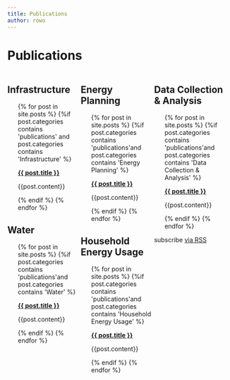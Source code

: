 ```yaml
---
title: Publications
author: rowo
---
```

<div>
<h1 class="page-heading">Publications</h1>

<div class="col-md-4" style="float:left; margin:0; width:33%;">
  <h2> Infrastructure</h2>
  <ul class="post-list" style="list-style-type:none">
    {% for post in site.posts %}
      {%if post.categories contains 'publications' and post.categories contains 'Infrastructure' %}
          <li>
            <p><strong>
              <a class="post-link" href="{{ post.link }}" target="\_blank">{{ post.title }}</a>
            </strong></p>
            <p>{{post.content}}</p>
          </li>
      {% endif %}
    {% endfor %}
  </ul>
  <h2> Water</h2>
  <ul class="post-list" style="list-style-type:none">
    {% for post in site.posts %}
      {%if post.categories contains 'publications'and post.categories contains 'Water' %}
          <li>
            <p><strong>
              <a class="post-link" href="{{ post.link }}" target="\_blank">{{ post.title }}</a>
            </strong></p>
            <p>{{post.content}}</p>
          </li>
      {% endif %}
    {% endfor %}
  </ul>
</div>
<div class="col-md-4"  style="float:left; margin:0; width:33%;">
  <h2>Energy Planning</h2>
  <ul class="post-list" style="list-style-type:none">
    {% for post in site.posts %}
      {%if post.categories contains 'publications'and post.categories contains 'Energy Planning' %}
          <li>
            <p><strong>
              <a class="post-link" href="{{ post.link }}" target="\_blank">{{ post.title }}</a>
            </strong></p>
            <p>{{post.content}}</p>
          </li>
      {% endif %}
    {% endfor %}
  </ul>

  <h2>Household Energy Usage</h2>
  <ul class="post-list" style="list-style-type:none">
    {% for post in site.posts %}
      {%if post.categories contains 'publications'and post.categories contains 'Household Energy Usage' %}
          <li>
            <p><strong>
              <a class="post-link" href="{{ post.link }}" target="\_blank">{{ post.title }}</a>
            </strong></p>
            <p>{{post.content}}</p>
          </li>
      {% endif %}
    {% endfor %}
  </ul>
</div>

<div class="col-md-4"  style="float:left; margin:0; width:33%;">
  <h2>Data Collection & Analysis</h2>
  <ul class="post-list" style="list-style-type:none">
    {% for post in site.posts %}
      {%if post.categories contains 'publications'and post.categories contains 'Data Collection & Analysis' %}
          <li>
            <p><strong>
              <a class="post-link" href="{{ post.link }}" target="\_blank">{{ post.title }}</a>
            </strong>
            </p>
            <p>{{post.content}}</p>
          </li>
      {% endif %}
    {% endfor %}
  </ul>
</div>

<p class="rss-subscribe">subscribe <a href="{{ "/feed.xml" | prepend: site.baseurl }}">via RSS</a></p>


</div>
